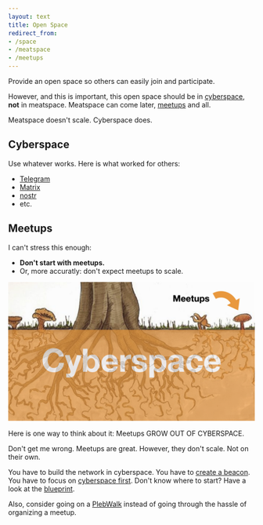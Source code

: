 ```yaml
---
layout: text 
title: Open Space
redirect_from: 
- /space
- /meatspace
- /meetups
---
```


Provide an open space so others can easily join and participate.

However, and this is important, this open space should be in
[cyberspace](#cyberspace), **not** in meatspace. Meatspace can come later,
[meetups](#meetups) and all.

Meatspace doesn't scale. Cyberspace does.

## Cyberspace

Use whatever works. Here is what worked for others:

- [Telegram](https://telegram.org/)
- [Matrix](https://element.io)
- [nostr](https://nostr-resources.com)
- etc.

## Meetups

I can't stress this enough:

- **Don't start with meetups.**
- Or, more accuratly: don't expect meetups to scale.

![](images/cyberspace.png)

Here is one way to think about it: Meetups GROW OUT OF CYBERSPACE.

Don't get me wrong. Meetups are great. However, they don't scale. Not on their own.

You have to build the network in cyberspace.
You have to [create a beacon](/beacon).
You have to focus on [cyberspace first](#cyberspace).
Don't know where to start? Have a look at the [blueprint](/blueprint).

Also, consider going on a [PlebWalk](https://plebwalks.com/) instead of going through the hassle of organizing a meetup.
